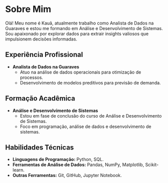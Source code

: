 # Sobre Mim

Olá! Meu nome é Kauã, atualmente trabalho como Analista de Dados na Guaraves e estou me formando em Análise e Desenvolvimento de Sistemas. Sou apaixonado por explorar dados para extrair insights valiosos que impulsionem decisões informadas.

## Experiência Profissional

- **Analista de Dados na Guaraves**
  - Atuo na análise de dados operacionais para otimização de processos.
  - Desenvolvimento de modelos preditivos para previsão de demanda.

## Formação Acadêmica

- **Análise e Desenvolvimento de Sistemas**
  - Estou em fase de conclusão do curso de Análise e Desenvolvimento de Sistemas.
  - Foco em programação, análise de dados e desenvolvimento de sistemas.

## Habilidades Técnicas

- **Linguagens de Programação:** Python, SQL.
- **Ferramentas de Análise de Dados:** Pandas, NumPy, Matplotlib, Scikit-learn.
- **Outras Ferramentas:** Git, GitHub, Jupyter Notebook.
